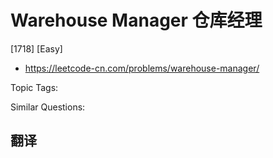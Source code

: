 # Warehouse Manager 仓库经理

[1718] [Easy]

- https://leetcode-cn.com/problems/warehouse-manager/

Topic Tags:

Similar Questions:

## 翻译
